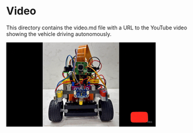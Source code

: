 Video
====

This directory contains the video.md file with a URL to the YouTube video showing the vehicle driving autonomously.

[!["Video To Our Robot"](../other/readmephotos/Thumbnail.gif)](https://www.youtube.com/watch?v=55lUwe3Zd6s)

